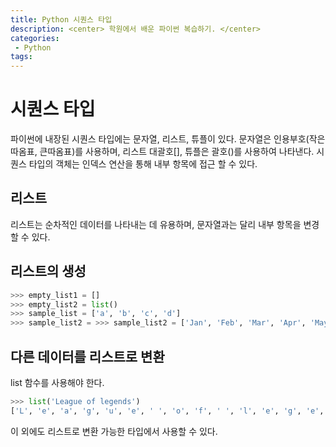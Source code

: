 ```yaml
---
title: Python 시퀀스 타입
description: <center> 학원에서 배운 파이썬 복습하기. </center>
categories:
 - Python
tags:
---
```


# 시퀀스 타입
파이썬에 내장된 시퀀스 타입에는 문자열, 리스트, 튜플이 있다.
문자열은 인용부호(작은따옴표, 큰따옴표)를 사용하며, 리스트 대괄호[], 튜플은 괄호()를 사용하여 나타낸다.
시퀀스 타입의 객체는 인덱스 연산을 통해 내부 항목에 접근 할 수 있다.

## 리스트
리스트는 순차적인 데이터를 나타내는 데 유용하며, 문자열과는 달리 내부 항목을 변경할 수 있다.

## 리스트의 생성
```python
>>> empty_list1 = []
>>> empty_list2 = list()
>>> sample_list = ['a', 'b', 'c', 'd']
>>> sample_list2 = >>> sample_list2 = ['Jan', 'Feb', 'Mar', 'Apr', 'May', 'Jun', 'Jul', 'Aug', 'Sep', 'Oct', 'Nov', 'Dec']
```

## 다른 데이터를 리스트로 변환
list 함수를 사용해야 한다.
```python
>>> list('League of legends')
['L', 'e', 'a', 'g', 'u', 'e', ' ', 'o', 'f', ' ', 'l', 'e', 'g', 'e', 'n', 'd', 's']
```
이 외에도 리스트로 변환 가능한 타입에서 사용할 수 있다.

## 인덱스 연산
```python
>>> sample_list2.index('Feb')
'1'
```
## 내부항목변경
```python
>>> sample_list[2] ='C'
```

## 슬라이스 연산
```python
>>> quarters=sample_list2[0::3]
>>> quarters
['Jan', 'Apr', 'Jul', 'Oct']
```
